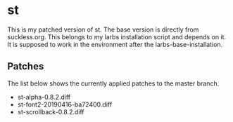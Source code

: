 # st
This is my patched version of st. The base version is directly from suckless.org.
This belongs to my larbs installation script and depends on it.
It is supposed to work in the environment after the larbs-base-installation.

## Patches
The list below shows the currently applied patches to the master branch.
- st-alpha-0.8.2.diff
- st-font2-20190416-ba72400.diff
- st-scrollback-0.8.2.diff
